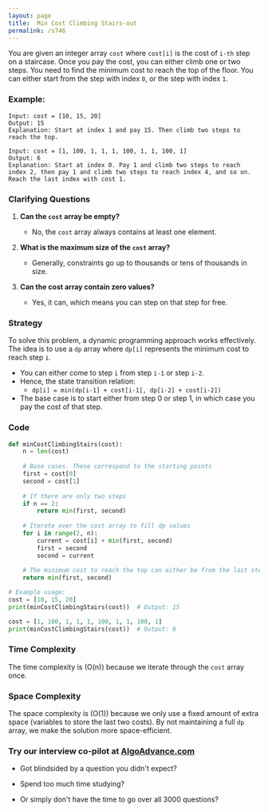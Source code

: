 ```yaml
---
layout: page
title:  Min Cost Climbing Stairs-out
permalink: /s746
---
```


You are given an integer array `cost` where `cost[i]` is the cost of `i-th` step on a staircase. Once you pay the cost, you can either climb one or two steps. You need to find the minimum cost to reach the top of the floor. You can either start from the step with index `0`, or the step with index `1`.

### Example:

```
Input: cost = [10, 15, 20]
Output: 15
Explanation: Start at index 1 and pay 15. Then climb two steps to reach the top.
```

```
Input: cost = [1, 100, 1, 1, 1, 100, 1, 1, 100, 1]
Output: 6
Explanation: Start at index 0. Pay 1 and climb two steps to reach index 2, then pay 1 and climb two steps to reach index 4, and so on. Reach the last index with cost 1.
```

### Clarifying Questions

1. **Can the `cost` array be empty?**
   - No, the `cost` array always contains at least one element.

2. **What is the maximum size of the `cost` array?**
   - Generally, constraints go up to thousands or tens of thousands in size.

3. **Can the cost array contain zero values?**
   - Yes, it can, which means you can step on that step for free.

### Strategy

To solve this problem, a dynamic programming approach works effectively. The idea is to use a `dp` array where `dp[i]` represents the minimum cost to reach step `i`.

- You can either come to step `i` from step `i-1` or step `i-2`.
- Hence, the state transition relation:
  - `dp[i] = min(dp[i-1] + cost[i-1], dp[i-2] + cost[i-2])`
- The base case is to start either from step 0 or step 1, in which case you pay the cost of that step.

### Code

```python
def minCostClimbingStairs(cost):
    n = len(cost)
    
    # Base cases. These correspond to the starting points
    first = cost[0]
    second = cost[1]
    
    # If there are only two steps
    if n == 2:
        return min(first, second)
    
    # Iterate over the cost array to fill dp values
    for i in range(2, n):
        current = cost[i] + min(first, second)
        first = second
        second = current
    
    # The minimum cost to reach the top can either be from the last step or the one before
    return min(first, second)

# Example usage:
cost = [10, 15, 20]
print(minCostClimbingStairs(cost))  # Output: 15

cost = [1, 100, 1, 1, 1, 100, 1, 1, 100, 1]
print(minCostClimbingStairs(cost))  # Output: 6
```

### Time Complexity

The time complexity is \(O(n)\) because we iterate through the `cost` array once.

### Space Complexity

The space complexity is \(O(1)\) because we only use a fixed amount of extra space (variables to store the last two costs). By not maintaining a full `dp` array, we make the solution more space-efficient.


### Try our interview co-pilot at [AlgoAdvance.com](https://algoAdvance.com)

- Got blindsided by a question you didn't expect?

- Spend too much time studying?

- Or simply don't have the time to go over all 3000 questions?

